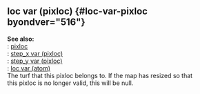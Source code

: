 ## loc var (pixloc) {#loc-var-pixloc byondver="516"}    
**See also:**    
:   [pixloc](/pixloc)    
:   [step_x var (pixloc)](/pixloc/var/step_x)    
:   [step_y var (pixloc)](/pixloc/var/step_y)    
:   [loc var (atom)](/atom/var/loc)    
The turf that this pixloc belongs to. If the map has resized so that    
this pixloc is no longer valid, this will be null.  